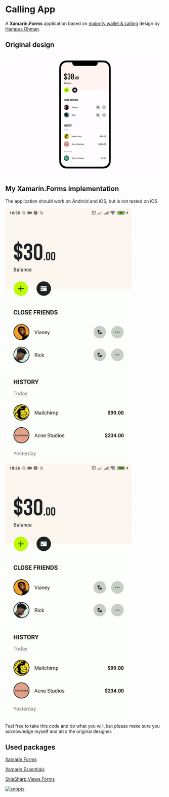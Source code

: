 # Calling App
A **Xamarin.Forms** application based on [majority wallet & calling](https://dribbble.com/shots/14796428-majority-wallet-calling) design by [Hampus Öhman](https://dribbble.com/HampusOhman).

## Original design
[![Dribbble Design](https://github.com/RadekVyM/Calling-App/blob/main/Images/originila.gif)](https://dribbble.com/shots/14796428-majority-wallet-calling)

## My Xamarin.Forms implementation
The application should work on Android and iOS, but is not tested on iOS.

<p float="left">
  <img src="https://github.com/RadekVyM/Calling-App/blob/main/Images/callingapp.gif" data-canonical-src="https://github.com/RadekVyM/Calling-App/blob/main/Images/callingapp.gif" width="400" height="800"/>

  <img src="https://github.com/RadekVyM/Calling-App/blob/main/Images/callingapp2.gif" data-canonical-src="https://github.com/RadekVyM/Calling-App/blob/main/Images/callingapp2.gif" width="400" height="800" />
</p>
Feel free to take this code and do what you will, but please make sure you acknowledge myself and also the original designer.

## Used packages

[Xamarin.Forms](https://www.nuget.org/packages/Xamarin.Forms)

[Xamarin.Essentials](https://www.nuget.org/packages/Xamarin.Essentials)

[SkiaSharp.Views.Forms](https://www.nuget.org/packages/SkiaSharp.Views.Forms)

[![snppts](https://camo.githubusercontent.com/cd35f0ca9d14d9c9a7c4f35e9321fc32fa6369570292080e6c44fe8522768139/68747470733a2f2f7777772e736e707074732e6465762f696d672f736e707074732d62616467652e6a7067)](https://snppts.dev/)
